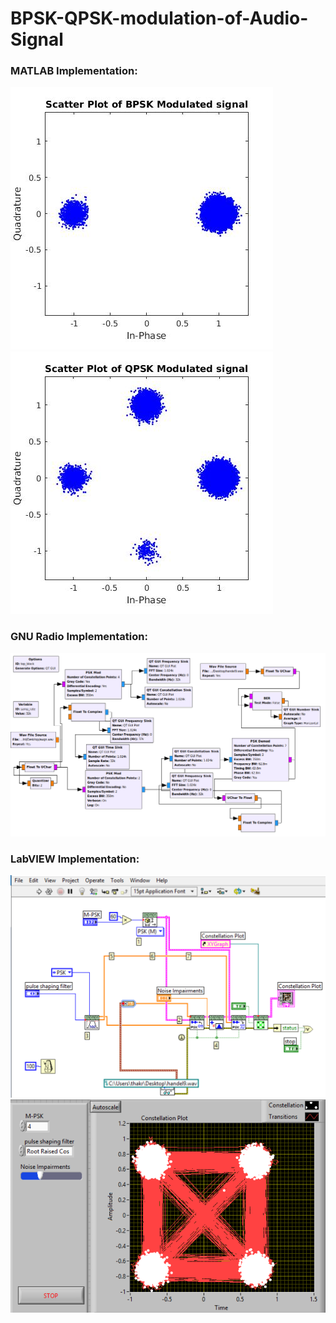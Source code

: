 # BPSK-QPSK-modulation-of-Audio-Signal

### MATLAB Implementation:
![](bpskMAT.jpg)
![](qpskMAT.jpg)

### GNU Radio Implementation:
![](wsi1.png)

### LabVIEW Implementation:
![](lv1.png)
![](lv2.png)
      
